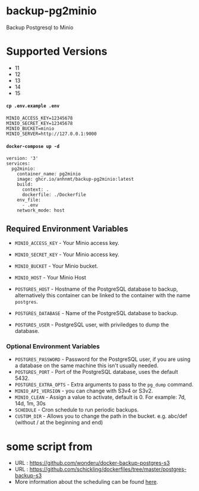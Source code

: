 # backup-pg2minio
Backup Postgresql to Minio

# Supported Versions
* 11
* 12
* 13
* 14
* 15

#### `cp .env.example .env`
```
MINIO_ACCESS_KEY=12345678
MINIO_SECRET_KEY=12345678
MINIO_BUCKET=minio
MINIO_SERVER=http://127.0.0.1:9000
```

#### `docker-compose up -d`
```
version: '3'
services:
  pg2minio:
    container_name: pg2minio
    image: ghcr.io/anhnmt/backup-pg2minio:latest
    build:
      context: .
      dockerfile: ./Dockerfile
    env_file:
      - .env
    network_mode: host
```

## Required Environment Variables

- `MINIO_ACCESS_KEY` - Your Minio access key.
- `MINIO_SECRET_KEY` - Your Minio access key.
- `MINIO_BUCKET` - Your Minio bucket.
- `MINIO_HOST` - Your Minio Host

- `POSTGRES_HOST` - Hostname of the PostgreSQL database to backup, alternatively this container can be linked to the container with the name `postgres`.
- `POSTGRES_DATABASE` - Name of the PostgreSQL database to backup.
- `POSTGRES_USER` - PostgreSQL user, with priviledges to dump the database.

### Optional Environment Variables

- `POSTGRES_PASSWORD` - Password for the PostgreSQL user, if you are using a database on the same machine this isn't usually needed.
- `POSTGRES_PORT` - Port of the PostgreSQL database, uses the default 5432.
- `POSTGRES_EXTRA_OPTS` - Extra arguments to pass to the `pg_dump` command.
- `MINIO_API_VERSION` - you can change with S3v4 or S3v2.
- `MINIO_CLEAN` - Assign a value to activate, default is 0. For example: 7d, 14d, 1m, 30s
- `SCHEDULE` - Cron schedule to run periodic backups.
- `CUSTOM_DIR` - Allows you to change the path in the bucket. e.g. abc/def (without / at the beginning and end)

# some script from 
-  URL : https://github.com/wonderu/docker-backup-postgres-s3
-  URL : https://github.com/schickling/dockerfiles/tree/master/postgres-backup-s3 
-  More information about the scheduling can be found [here](http://godoc.org/github.com/robfig/cron#hdr-Predefined_schedules).
